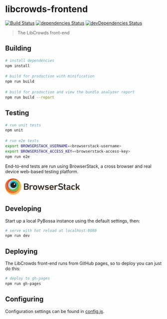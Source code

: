 # libcrowds-frontend

[![Build Status](https://travis-ci.org/LibCrowds/libcrowds-frontend.svg?branch=master)](https://travis-ci.org/LibCrowds/libcrowds-frontend)
[![dependencies Status](https://david-dm.org/LibCrowds/libcrowds-frontend/status.svg)](https://david-dm.org/LibCrowds/libcrowds-frontend)
[![devDependencies Status](https://david-dm.org/LibCrowds/libcrowds-frontend/dev-status.svg)](https://david-dm.org/LibCrowds/libcrowds-frontend?type=dev)

> The LibCrowds front-end

## Building

``` bash
# install dependencies
npm install

# build for production with minification
npm run build

# build for production and view the bundle analyzer report
npm run build --report
```

## Testing

``` bash
# run unit tests
npm unit

# run e2e tests
export BROWSERSTACK_USERNAME=<browserstack-username>
export BROWSERSTACK_ACCESS_KEY=<browserstack-access-key>
npm run e2e
```

End-to-end tests are run using BrowserStack, a cross browser and real device web-based testing platform.

[![BrowserStack Logo](browserstack-logo.png)](https://www.browserstack.com)

## Developing

Start up a local PyBossa instance using the default settings, then:

``` bash
# serve with hot reload at localhost:8080
npm run dev
```

## Deploying

The LibCrowds front-end runs from GitHub pages, so to deploy you can just do this:

``` bash
# deploy to gh-pages
npm run gh-pages
```

## Configuring

Configuration settings can be found in [config.js](src/config.js).
